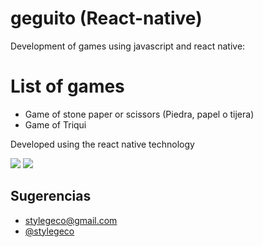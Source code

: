 # geguito (React-native)
Development of games using javascript and react native:

# List of games
- Game of  stone paper or scissors (Piedra, papel o tijera)
- Game of Triqui

Developed using the react native technology

<img src="https://i.imgur.com/tG0JUx8.gif">

<img src="https://i.imgur.com/nWQwxwd.gif">

## Sugerencias

- [stylegeco@gmail.com](stylegeco@gmail.com)
- [@stylegeco](https://twitter.com/stylegeco)
